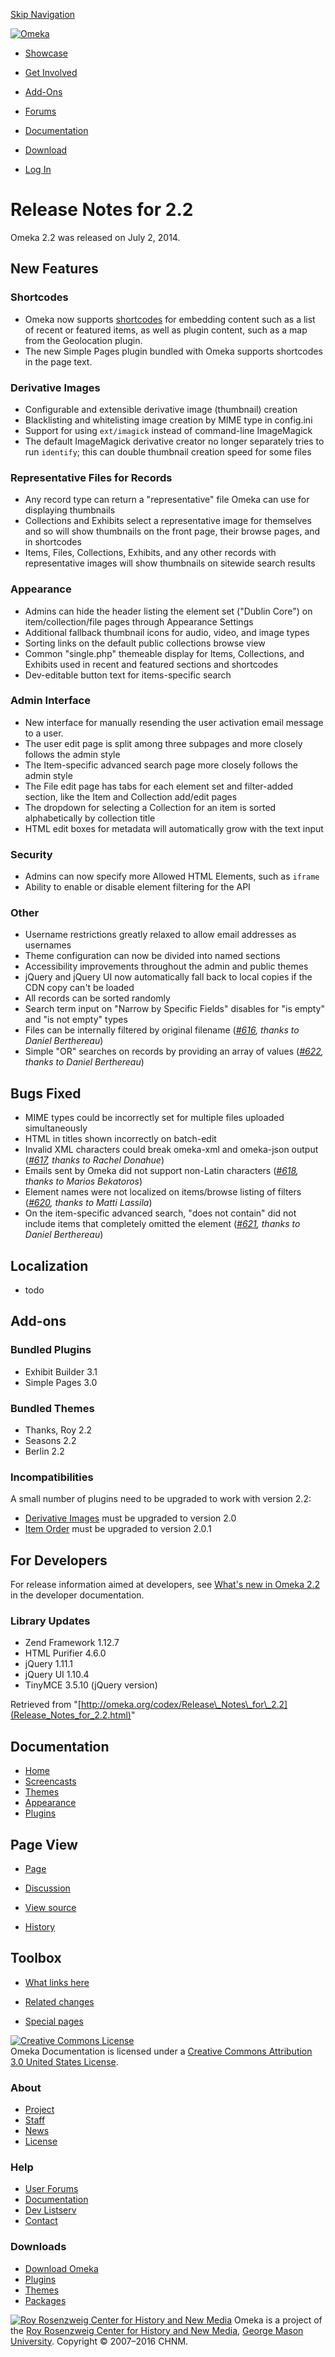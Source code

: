 <div id="wrap">

[Skip Navigation](Release_Notes_for_2.2.html#content)
<div id="header">

<div class="padding">

<span
id="logo">[![Omeka](http://omeka.org/ui/i/logo-horizontal-288px.gif)](../index.html)</span>
<div id="search-form">

</div>

-   <div id="nav-showcase">

    </div>

    [Showcase](../showcase.1.html)
-   <div id="nav-involved">

    </div>

    [Get Involved](../index.html%3Fp=124.html)
-   <div id="nav-addons">

    </div>

    [Add-Ons](../add-ons.1.html)
-   <div id="nav-forums">

    </div>

    [Forums](../forums/topic/mysqli-stmt.bind-result.html)
-   <div id="nav-documentation">

    </div>

    [Documentation](http://omeka.org/codex/)
-   <div id="nav-download">

    </div>

    [Download](../download.1.html)

</div>

</div>

<div id="content">

<div class="padding">

<div id="user-meta">

-   <div id="pt-login">

    </div>

    [Log
    In](http://omeka.org/c/index.php?title=Special:UserLogin&returnto=Release%20Notes%20for%202.2)

</div>

Release Notes for 2.2
=====================

<div id="primary">

Omeka 2.2 was released on July 2, 2014.

<span id="New_Features" class="mw-headline"> New Features </span>
-----------------------------------------------------------------

### <span id="Shortcodes" class="mw-headline"> Shortcodes </span>

-   Omeka now supports
    [shortcodes](http://omeka.org/codex/Shortcodes "Shortcodes") for
    embedding content such as a list of recent or featured items, as
    well as plugin content, such as a map from the Geolocation plugin.
-   The new Simple Pages plugin bundled with Omeka supports shortcodes
    in the page text.

### <span id="Derivative_Images" class="mw-headline"> Derivative Images </span>

-   Configurable and extensible derivative image (thumbnail) creation
-   Blacklisting and whitelisting image creation by MIME type in
    config.ini
-   Support for using `ext/imagick` instead of command-line ImageMagick
-   The default ImageMagick derivative creator no longer separately
    tries to run `identify`; this can double thumbnail creation speed
    for some files

### <span id="Representative_Files_for_Records" class="mw-headline"> Representative Files for Records </span>

-   Any record type can return a "representative" file Omeka can use for
    displaying thumbnails
-   Collections and Exhibits select a representative image for
    themselves and so will show thumbnails on the front page, their
    browse pages, and in shortcodes
-   Items, Files, Collections, Exhibits, and any other records with
    representative images will show thumbnails on sitewide search
    results

### <span id="Appearance" class="mw-headline"> Appearance </span>

-   Admins can hide the header listing the element set ("Dublin Core")
    on item/collection/file pages through Appearance Settings
-   Additional fallback thumbnail icons for audio, video, and image
    types
-   Sorting links on the default public collections browse view
-   Common "single.php" themeable display for Items, Collections, and
    Exhibits used in recent and featured sections and shortcodes
-   Dev-editable button text for items-specific search

### <span id="Admin_Interface" class="mw-headline"> Admin Interface </span>

-   New interface for manually resending the user activation email
    message to a user.
-   The user edit page is split among three subpages and more closely
    follows the admin style
-   The Item-specific advanced search page more closely follows the
    admin style
-   The File edit page has tabs for each element set and filter-added
    section, like the Item and Collection add/edit pages
-   The dropdown for selecting a Collection for an item is sorted
    alphabetically by collection title
-   HTML edit boxes for metadata will automatically grow with the text
    input

### <span id="Security" class="mw-headline"> Security </span>

-   Admins can now specify more Allowed HTML Elements, such as `iframe`
-   Ability to enable or disable element filtering for the API

### <span id="Other" class="mw-headline"> Other </span>

-   Username restrictions greatly relaxed to allow email addresses as
    usernames
-   Theme configuration can now be divided into named sections
-   Accessibility improvements throughout the admin and public themes
-   jQuery and jQuery UI now automatically fall back to local copies if
    the CDN copy can't be loaded
-   All records can be sorted randomly
-   Search term input on "Narrow by Specific Fields" disables for "is
    empty" and "is not empty" types
-   Files can be internally filtered by original filename
    (*[\#616](https://github.com/omeka/Omeka/pull/616), thanks to Daniel
    Berthereau*)
-   Simple "OR" searches on records by providing an array of values
    (*[\#622](https://github.com/omeka/Omeka/pull/622), thanks to Daniel
    Berthereau*)

<span id="Bugs_Fixed" class="mw-headline"> Bugs Fixed </span>
-------------------------------------------------------------

-   MIME types could be incorrectly set for multiple files uploaded
    simultaneously
-   HTML in titles shown incorrectly on batch-edit
-   Invalid XML characters could break omeka-xml and omeka-json output
    (*[\#617](https://github.com/omeka/Omeka/pull/617), thanks to Rachel
    Donahue*)
-   Emails sent by Omeka did not support non-Latin characters
    (*[\#618](https://github.com/omeka/Omeka/pull/618), thanks to Marios
    Bekatoros*)
-   Element names were not localized on items/browse listing of filters
    (*[\#620](https://github.com/omeka/Omeka/issues/620), thanks to
    Matti Lassila*)
-   On the item-specific advanced search, "does not contain" did not
    include items that completely omitted the element
    (*[\#621](https://github.com/omeka/Omeka/pull/621), thanks to Daniel
    Berthereau*)

<span id="Localization" class="mw-headline"> Localization </span>
-----------------------------------------------------------------

-   todo

<span id="Add-ons" class="mw-headline"> Add-ons </span>
-------------------------------------------------------

### <span id="Bundled_Plugins" class="mw-headline"> Bundled Plugins </span>

-   Exhibit Builder 3.1
-   Simple Pages 3.0

### <span id="Bundled_Themes" class="mw-headline"> Bundled Themes </span>

-   Thanks, Roy 2.2
-   Seasons 2.2
-   Berlin 2.2

### <span id="Incompatibilities" class="mw-headline"> Incompatibilities </span>

A small number of plugins need to be upgraded to work with version 2.2:

-   [Derivative Images](../add-ons/plugins/derivative-images.1.html)
    must be upgraded to version 2.0
-   [Item Order](../add-ons/plugins/item-order.1.html) must be upgraded
    to version 2.0.1

<span id="For_Developers" class="mw-headline"> For Developers </span>
---------------------------------------------------------------------

For release information aimed at developers, see [What's new in Omeka
2.2](http://omeka.readthedocs.org/en/latest/whatsnew/2.2.html) in the
developer documentation.

### <span id="Library_Updates" class="mw-headline"> Library Updates </span>

-   Zend Framework 1.12.7
-   HTML Purifier 4.6.0
-   jQuery 1.11.1
-   jQuery UI 1.10.4
-   TinyMCE 3.5.10 (jQuery version)

<div class="printfooter">

Retrieved from
"[http://omeka.org/codex/Release\_Notes\_for\_2.2](Release_Notes_for_2.2.html)"

</div>

<div id="catlinks" class="catlinks catlinks-allhidden">

</div>

</div>

<div id="secondary">

<div class="portlet">

Documentation
-------------

-   [Home](http://omeka.org/codex/)
-   [Screencasts](http://omeka.org/codex/Screencasts)
-   [Themes](http://omeka.org/codex/Managing_Themes_2.0)
-   [Appearance](http://omeka.org/codex/Managing_Appearance_2.0)
-   [Plugins](http://omeka.org/codex/Plugins2.0)

</div>

<div class="portlet">

Page View
---------

-   <div id="nav-page">

    </div>

    [Page](Release_Notes_for_2.2.html)
-   <div id="nav-discussion">

    </div>

    [Discussion](http://omeka.org/c/index.php?title=Talk:Release_Notes_for_2.2&action=edit&redlink=1)
-   <div id="nav-view_source">

    </div>

    [View
    source](http://omeka.org/c/index.php?title=Release_Notes_for_2.2&action=edit)
-   <div id="nav-history">

    </div>

    [History](http://omeka.org/c/index.php?title=Release_Notes_for_2.2&action=history)

</div>

<div id="wiki-toolbox" class="portlet">

Toolbox
-------

-   <div id="t-whatlinkshere">

    </div>

    [What links here](Special:WhatLinksHere/Release_Notes_for_2.2.html)
-   <div id="t-recentchangeslinked">

    </div>

    [Related
    changes](Special:RecentChangesLinked/Release_Notes_for_2.2.html)
-   <div id="t-specialpages">

    </div>

    [Special pages](http://omeka.org/codex/Special:SpecialPages)

</div>

[![Creative Commons
License](https://i.creativecommons.org/l/by/3.0/us/88x31.png)](http://creativecommons.org/licenses/by/3.0/us/)\
Omeka Documentation is licensed under a [Creative Commons Attribution
3.0 United States
License](http://creativecommons.org/licenses/by/3.0/us/).

</div>

</div>

</div>

<div id="footer">

<div class="padding">

<div id="sitemap">

<div class="section">

### About

-   [Project](../index.html%3Fp=2.html)
-   [Staff](../index.html%3Fp=3.html)
-   [News](../blog.1.html)
-   [License](http://www.gnu.org/copyleft/gpl.html)

</div>

<div class="section">

### Help

-   [User Forums](../forums/topic/mysqli-stmt.bind-result.html)
-   [Documentation](http://omeka.org/codex/)
-   [Dev Listserv](http://groups.google.com/group/omeka-dev)
-   [Contact](http://omeka.org/contact/)

</div>

<div class="section">

### Downloads

-   [Download Omeka](../download.1.html)
-   [Plugins](../plugins.html)
-   [Themes](../download/themes/index.html)
-   [Packages](../index.html%3Fp=222.html)

</div>

</div>

<div id="chnm-meta">

<span id="chnm-logo">[![Roy Rosenzweig Center for History and New
Media](http://omeka.org/ui/i/rrchnm-logo-regular.gif)](http://chnm.gmu.edu)</span>
Omeka is a project of the [Roy Rosenzweig Center for History and New
Media](http://chnm.gmu.edu), [George Mason
University](http://www.gmu.edu). Copyright © 2007–2016 CHNM.

</div>

</div>

</div>

</div>

